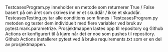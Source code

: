 TestcasesProgram.py inneholder en metode som returnerer True / False basert på om året som skrives inn er et skuddår / ikke et skuddår.
TestcasesTesting.py tar alle conditions som finnes i TestcasesProgram.py metoden og tester dem individuelt med flere variabler ved bruk av pytest.mark.parametrize.
Prosjektmappen lastes opp til repository og Github Actions er konfigurert til å kjøre når det er noe som pushes til repository.
Github Actions installerer pytest ved å bruke requirements.txt som er en del av prosjektmappen.
